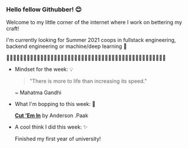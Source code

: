 ### Hello fellow Githubber! 😊
Welcome to my little corner of the internet where I work on bettering my craft! 

I'm currently looking for Summer 2021 coops in fullstack engineering, backend engineering or machine/deep learning 🤖

🌸🌸🌸🌸🌸🌸🌸🌸🌸🌸🌸🌸🌸🌸🌸🌸🌸🌸🌸🌸🌸🌸🌸🌸🌸🌸🌸🌸🌸🌸🌸🌸🌸🌸🌸🌸🌸🌸🌸🌸🌸🌸🌸🌸🌸🌸🌸

- Mindset for the week: 💡

   >"There is more to life than increasing its speed." 

   ~ Mahatma Gandhi

- What I'm bopping to this week: 🎵

   [**Cut 'Em In**](https://open.spotify.com/track/1Y1pwv97zAFL5LM2ncjSi4?si=p3FCeDGqQcGug8B6CW-Pjw) by Anderson .Paak 
  
  
 - A cool think I did this week: ✨
  
    Finished my first year of university!




